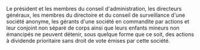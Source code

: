   
 Le président et les membres du conseil d'administration, les directeurs généraux, les membres du directoire et du conseil de surveillance d'une société anonyme, les gérants d'une société en commandite par actions et leur conjoint non séparé de corps ainsi que leurs enfants mineurs non émancipés ne peuvent détenir, sous quelque forme que ce soit, des actions à dividende prioritaire sans droit de vote émises par cette société.  

  
